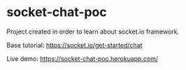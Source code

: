# socket-chat-poc

Project created in order to learn about socket.io framework.

Base tutorial: https://socket.io/get-started/chat

Live demo: https://socket-chat-poc.herokuapp.com/

